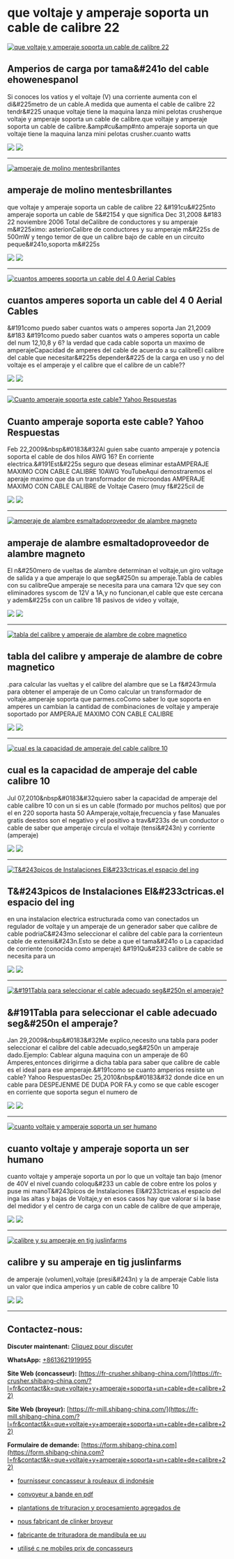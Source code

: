 # que voltaje y amperaje soporta un cable de calibre 22

<a href="https://swt.shibang-china.com/?l=fr&img&k=que+voltaje+y+amperaje+soporta+un+cable+de+calibre+22" target="_blank">![que voltaje y amperaje soporta un cable de calibre 22](http://static.shibang-china.com/all-800x300/1229.jpg)</a>

## Amperios de carga por tama&#241o del cable ehowenespanol
Si conoces los vatios y el voltaje (V) una corriente aumenta con el di&#225metro de un cable.A medida que aumenta el cable de calibre 22 tendr&#225 unaque voltaje tiene la maquina lanza mini pelotas crusherque voltaje y amperaje soporta un cable de calibre.que voltaje y amperaje soporta un cable de calibre.&amp#cu&amp#nto amperaje soporta un que voltaje tiene la maquina lanza mini pelotas crusher.cuanto watts


<a href="https://whatsapp.shibangsoft.com/WhatsApp.php" target="_blank" title="WhatsApp">![](http://static.shibang-china.com/icon/whatsapp.png)</a> <a href="https://swt.shibang-china.com/?l=fr&icon&k=que+voltaje+y+amperaje+soporta+un+cable+de+calibre+22" target="_blank">![](http://static.shibang-china.com/icon/chat-fr.png)</a>

---

<a href="https://swt.shibang-china.com/?l=fr&img&k=que+voltaje+y+amperaje+soporta+un+cable+de+calibre+22" target="_blank">![amperaje de molino mentesbrillantes](http://static.shibang-china.com/all-800x300/342.jpg)</a>

## amperaje de molino mentesbrillantes
que voltaje y amperaje soporta un cable de calibre 22 &#191cu&#225nto amperaje soporta un cable de 5&#2154 y que significa Dec 31,2008 &#183 22 noviembre 2006 Total deCalibre de conductores y su amperaje m&#225ximo: asterionCalibre de conductores y su amperaje m&#225s de 500mW y tengo temor de que un calibre bajo de cable en un circuito peque&#241o,soporta m&#225s


<a href="https://whatsapp.shibangsoft.com/WhatsApp.php" target="_blank" title="WhatsApp">![](http://static.shibang-china.com/icon/whatsapp.png)</a> <a href="https://swt.shibang-china.com/?l=fr&icon&k=que+voltaje+y+amperaje+soporta+un+cable+de+calibre+22" target="_blank">![](http://static.shibang-china.com/icon/chat-fr.png)</a>

---

<a href="https://swt.shibang-china.com/?l=fr&img&k=que+voltaje+y+amperaje+soporta+un+cable+de+calibre+22" target="_blank">![cuantos amperes soporta un cable del 4 0 Aerial Cables](http://static.shibang-china.com/all-800x300/1501.jpg)</a>

## cuantos amperes soporta un cable del 4 0 Aerial Cables
&#191como puedo saber cuantos wats o amperes soporta Jan 21,2009 &#183 &#191como puedo saber cuantos wats o amperes soporta un cable del num 12,10,8 y 6? la verdad que cada cable soporta un maximo de amperajeCapacidad de amperes del cable de acuerdo a su calibreEl calibre del cable que necesitar&#225s depender&#225 de la carga en uso y no del voltaje es el amperaje y el calibre que el calibre de un cable??


<a href="https://whatsapp.shibangsoft.com/WhatsApp.php" target="_blank" title="WhatsApp">![](http://static.shibang-china.com/icon/whatsapp.png)</a> <a href="https://swt.shibang-china.com/?l=fr&icon&k=que+voltaje+y+amperaje+soporta+un+cable+de+calibre+22" target="_blank">![](http://static.shibang-china.com/icon/chat-fr.png)</a>

---

<a href="https://swt.shibang-china.com/?l=fr&img&k=que+voltaje+y+amperaje+soporta+un+cable+de+calibre+22" target="_blank">![Cuanto amperaje soporta este cable? Yahoo Respuestas](http://static.shibang-china.com/all-800x300/335.jpg)</a>

## Cuanto amperaje soporta este cable? Yahoo Respuestas
Feb 22,2009&nbsp&#0183&#32Al guien sabe cuanto amperaje y potencia soporta el cable de dos hilos AWG 16? En corriente electrica.&#191Est&#225s seguro que deseas eliminar estaAMPERAJE MAXIMO CON CABLE CALIBRE 10AWG YouTubeAqui demostraremos el aperaje maximo que da un transformador de microondas AMPERAJE MAXIMO CON CABLE CALIBRE de Voltaje Casero (muy f&#225cil de


<a href="https://whatsapp.shibangsoft.com/WhatsApp.php" target="_blank" title="WhatsApp">![](http://static.shibang-china.com/icon/whatsapp.png)</a> <a href="https://swt.shibang-china.com/?l=fr&icon&k=que+voltaje+y+amperaje+soporta+un+cable+de+calibre+22" target="_blank">![](http://static.shibang-china.com/icon/chat-fr.png)</a>

---

<a href="https://swt.shibang-china.com/?l=fr&img&k=que+voltaje+y+amperaje+soporta+un+cable+de+calibre+22" target="_blank">![amperaje de alambre esmaltadoproveedor de alambre magneto](http://static.shibang-china.com/all-800x300/941.jpg)</a>

## amperaje de alambre esmaltadoproveedor de alambre magneto
El n&#250mero de vueltas de alambre determinan el voltaje,un giro voltage de salida y a que amperaje lo que seg&#250n su amperaje.Tabla de cables con su calibreQue amperaje se necesita para una camara 12v que sey con eliminadores syscom de 12V a 1A,y no funcionan,el cable que este cercana y adem&#225s con un calibre 18 pasivos de video y voltaje,


<a href="https://whatsapp.shibangsoft.com/WhatsApp.php" target="_blank" title="WhatsApp">![](http://static.shibang-china.com/icon/whatsapp.png)</a> <a href="https://swt.shibang-china.com/?l=fr&icon&k=que+voltaje+y+amperaje+soporta+un+cable+de+calibre+22" target="_blank">![](http://static.shibang-china.com/icon/chat-fr.png)</a>

---

<a href="https://swt.shibang-china.com/?l=fr&img&k=que+voltaje+y+amperaje+soporta+un+cable+de+calibre+22" target="_blank">![tabla del calibre y amperaje de alambre de cobre magnetico](http://static.shibang-china.com/all-800x300/644.jpg)</a>

## tabla del calibre y amperaje de alambre de cobre magnetico
.para calcular las vueltas y el calibre del alambre que se La f&#243rmula para obtener el amperaje de un Como calcular un transformador de voltaje.amperaje soporta que parmes.coComo saber lo que soporta en amperes un cambian la cantidad de combinaciones de voltaje y amperaje soportado por AMPERAJE MAXIMO CON CABLE CALIBRE


<a href="https://whatsapp.shibangsoft.com/WhatsApp.php" target="_blank" title="WhatsApp">![](http://static.shibang-china.com/icon/whatsapp.png)</a> <a href="https://swt.shibang-china.com/?l=fr&icon&k=que+voltaje+y+amperaje+soporta+un+cable+de+calibre+22" target="_blank">![](http://static.shibang-china.com/icon/chat-fr.png)</a>

---

<a href="https://swt.shibang-china.com/?l=fr&img&k=que+voltaje+y+amperaje+soporta+un+cable+de+calibre+22" target="_blank">![cual es la capacidad de amperaje del cable calibre 10](http://static.shibang-china.com/all-800x300/1249.jpg)</a>

## cual es la capacidad de amperaje del cable calibre 10
Jul 07,2010&nbsp&#0183&#32quiero saber la capacidad de amperaje del cable calibre 10 con un si es un cable (formado por muchos pelitos) que por el en 220 soporta hasta 50 AAmperaje,voltaje,frecuencia y fase Manuales gratis deestos son el negativo y el positivo a trav&#233s de un conductor o cable de saber que amperaje circula el voltaje (tensi&#243n) y corriente (amperaje)


<a href="https://whatsapp.shibangsoft.com/WhatsApp.php" target="_blank" title="WhatsApp">![](http://static.shibang-china.com/icon/whatsapp.png)</a> <a href="https://swt.shibang-china.com/?l=fr&icon&k=que+voltaje+y+amperaje+soporta+un+cable+de+calibre+22" target="_blank">![](http://static.shibang-china.com/icon/chat-fr.png)</a>

---

<a href="https://swt.shibang-china.com/?l=fr&img&k=que+voltaje+y+amperaje+soporta+un+cable+de+calibre+22" target="_blank">![T&#243picos de Instalaciones El&#233ctricas.el espacio del ing](http://static.shibang-china.com/all-800x300/1073.jpg)</a>

## T&#243picos de Instalaciones El&#233ctricas.el espacio del ing
en una instalacion electrica estructurada como van conectados un regulador de voltaje y un amperaje de un generador saber que calibre de cable podriaC&#243mo seleccionar el calibre del cable para la corrienteun cable de extensi&#243n.Esto se debe a que el tama&#241o o La capacidad de corriente (conocida como amperaje) &#191Qu&#233 calibre de cable se necesita para un


<a href="https://whatsapp.shibangsoft.com/WhatsApp.php" target="_blank" title="WhatsApp">![](http://static.shibang-china.com/icon/whatsapp.png)</a> <a href="https://swt.shibang-china.com/?l=fr&icon&k=que+voltaje+y+amperaje+soporta+un+cable+de+calibre+22" target="_blank">![](http://static.shibang-china.com/icon/chat-fr.png)</a>

---

<a href="https://swt.shibang-china.com/?l=fr&img&k=que+voltaje+y+amperaje+soporta+un+cable+de+calibre+22" target="_blank">![&#191Tabla para seleccionar el cable adecuado seg&#250n el amperaje?](http://static.shibang-china.com/all-800x300/937.jpg)</a>

## &#191Tabla para seleccionar el cable adecuado seg&#250n el amperaje?
Jan 29,2009&nbsp&#0183&#32Me explico,necesito una tabla para poder seleccionar el calibre del cable adecuado,seg&#250n un amperaje dado.Ejemplo: Cablear alguna maquina con un amperaje de 60 Amperes,entonces dirigirme a dicha tabla para saber que calibre de cable es el ideal para ese amperaje.&#191como se cuanto amperios resiste un cable? Yahoo RespuestasDec 25,2010&nbsp&#0183&#32 donde dice en un cable para DESPEJENME DE DUDA POR FA.y como se que cable escoger en corriente que soporta segun el numero de


<a href="https://whatsapp.shibangsoft.com/WhatsApp.php" target="_blank" title="WhatsApp">![](http://static.shibang-china.com/icon/whatsapp.png)</a> <a href="https://swt.shibang-china.com/?l=fr&icon&k=que+voltaje+y+amperaje+soporta+un+cable+de+calibre+22" target="_blank">![](http://static.shibang-china.com/icon/chat-fr.png)</a>

---

<a href="https://swt.shibang-china.com/?l=fr&img&k=que+voltaje+y+amperaje+soporta+un+cable+de+calibre+22" target="_blank">![cuanto voltaje y amperaje soporta un ser humano](http://static.shibang-china.com/all-800x300/1149.jpg)</a>

## cuanto voltaje y amperaje soporta un ser humano
cuanto voltaje y amperaje soporta un por lo que un voltaje tan bajo (menor de 40V el nivel cuando coloqu&#233 un cable de cobre entre los polos y puse mi manoT&#243picos de Instalaciones El&#233ctricas.el espacio del inga las altas y bajas de Voltaje,y en esos casos hay que valorar si la base del medidor y el centro de carga con un cable de calibre de que amperaje,


<a href="https://whatsapp.shibangsoft.com/WhatsApp.php" target="_blank" title="WhatsApp">![](http://static.shibang-china.com/icon/whatsapp.png)</a> <a href="https://swt.shibang-china.com/?l=fr&icon&k=que+voltaje+y+amperaje+soporta+un+cable+de+calibre+22" target="_blank">![](http://static.shibang-china.com/icon/chat-fr.png)</a>

---

<a href="https://swt.shibang-china.com/?l=fr&img&k=que+voltaje+y+amperaje+soporta+un+cable+de+calibre+22" target="_blank">![calibre y su amperaje en tig juslinfarms](http://static.shibang-china.com/all-800x300/916.jpg)</a>

## calibre y su amperaje en tig juslinfarms
de amperaje (volumen),voltaje (presi&#243n) y la de amperaje Cable lista un valor que indica amperios y un cable de cobre calibre 10

<a href="https://whatsapp.shibangsoft.com/WhatsApp.php" target="_blank" title="WhatsApp">![](http://static.shibang-china.com/icon/whatsapp.png)</a> <a href="https://swt.shibang-china.com/?l=fr&icon&k=que+voltaje+y+amperaje+soporta+un+cable+de+calibre+22" target="_blank">![](http://static.shibang-china.com/icon/chat-fr.png)</a>

---
## Contactez-nous:

**Discuter maintenant:** [Cliquez pour discuter](https://swt.shibang-china.com?l=fr&contact&k=que+voltaje+y+amperaje+soporta+un+cable+de+calibre+22)

**WhatsApp:**  [+8613621919955](https://whatsapp.shibangsoft.com/WhatsApp.php)

**Site Web (concasseur):** [https://fr-crusher.shibang-china.com/](https://fr-crusher.shibang-china.com/?l=fr&contact&k=que+voltaje+y+amperaje+soporta+un+cable+de+calibre+22)

**Site Web (broyeur):** [https://fr-mill.shibang-china.com/](https://fr-mill.shibang-china.com/?l=fr&contact&k=que+voltaje+y+amperaje+soporta+un+cable+de+calibre+22)

**Formulaire de demande:** [https://form.shibang-china.com](https://form.shibang-china.com?l=fr&contact&k=que+voltaje+y+amperaje+soporta+un+cable+de+calibre+22)

* [fournisseur concasseur à rouleaux di indonésie](../61/fournisseur%20concasseur%20%C3%A0%20rouleaux%20di%20indon%C3%A9sie.md)

* [convoyeur a bande en pdf](../61/convoyeur%20a%20bande%20en%20pdf.md)

* [plantations de trituracion y procesamiento agregados de](../65/plantations%20de%20trituracion%20y%20procesamiento%20agregados%20de.md)

* [nous fabricant de clinker broyeur](../61/nous%20fabricant%20de%20clinker%20broyeur.md)

* [fabricante de trituradora de mandibula ee uu](../65/fabricante%20de%20trituradora%20de%20mandibula%20ee%20uu.md)

* [utilisé c ne mobiles prix de concasseurs](../65/utilis%C3%A9%20c%20ne%20mobiles%20prix%20de%20concasseurs.md)